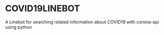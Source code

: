 # COVID19LINEBOT
A Linebot for searching related information about COVID19 with corona-api using python
